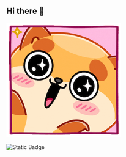 ## Hi there 👋

<img src="https://github.com/Cheid66/Cheid66/blob/main/file_53099.gif" alt="The Unlimited" width="300">


![Static Badge](https://img.shields.io/badge/Cheid-Python-brightgreen?style=for-the-badge&logo=python&logoColor=Light%20green)
